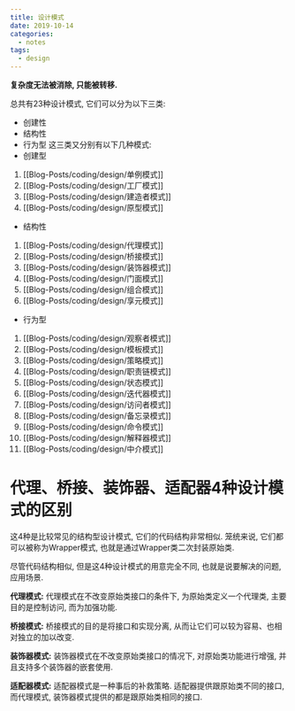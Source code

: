 ```yaml
---
title: 设计模式
date: 2019-10-14
categories:
  - notes
tags:
  - design
---
```


**复杂度无法被消除, 只能被转移.**

总共有23种设计模式, 它们可以分为以下三类:
- 创建性
- 结构性
- 行为型
这三类又分别有以下几种模式:
- 创建型
1. [[Blog-Posts/coding/design/单例模式]]
2. [[Blog-Posts/coding/design/工厂模式]]
3. [[Blog-Posts/coding/design/建造者模式]]
4. [[Blog-Posts/coding/design/原型模式]]
- 结构性
1. [[Blog-Posts/coding/design/代理模式]]
2. [[Blog-Posts/coding/design/桥接模式]]
3. [[Blog-Posts/coding/design/装饰器模式]]
4. [[Blog-Posts/coding/design/门面模式]]
5. [[Blog-Posts/coding/design/组合模式]]
6. [[Blog-Posts/coding/design/享元模式]]
- 行为型
1. [[Blog-Posts/coding/design/观察者模式]]
2. [[Blog-Posts/coding/design/模板模式]]
3. [[Blog-Posts/coding/design/策略模式]]
4. [[Blog-Posts/coding/design/职责链模式]]
5. [[Blog-Posts/coding/design/状态模式]]
6. [[Blog-Posts/coding/design/迭代器模式]]
7. [[Blog-Posts/coding/design/访问者模式]]
8. [[Blog-Posts/coding/design/备忘录模式]]
9. [[Blog-Posts/coding/design/命令模式]]
10. [[Blog-Posts/coding/design/解释器模式]]
11. [[Blog-Posts/coding/design/中介模式]]


# 代理、桥接、装饰器、适配器4种设计模式的区别

这4种是比较常见的结构型设计模式, 它们的代码结构非常相似. 笼统来说, 它们都可以被称为Wrapper模式, 也就是通过Wrapper类二次封装原始类.

尽管代码结构相似, 但是这4种设计模式的用意完全不同, 也就是说要解决的问题, 应用场景.

**代理模式:** 代理模式在不改变原始类接口的条件下, 为原始类定义一个代理类, 主要目的是控制访问, 而为加强功能.

**桥接模式:** 桥接模式的目的是将接口和实现分离, 从而让它们可以较为容易、也相对独立的加以改变.

**装饰器模式:** 装饰器模式在不改变原始类接口的情况下, 对原始类功能进行增强, 并且支持多个装饰器的嵌套使用.

**适配器模式:** 适配器模式是一种事后的补救策略. 适配器提供跟原始类不同的接口, 而代理模式, 装饰器模式提供的都是跟原始类相同的接口.

